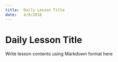 ```yaml
---
title:  Daily Lesson Title
date:   4/9/2016
---
```


# Daily Lesson Title

Write lesson contents using Markdown format here